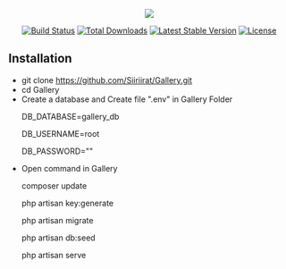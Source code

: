 <p align="center"><img src="https://laravel.com/assets/img/components/logo-laravel.svg"></p>

<p align="center">
<a href="https://travis-ci.org/laravel/framework"><img src="https://travis-ci.org/laravel/framework.svg" alt="Build Status"></a>
<a href="https://packagist.org/packages/laravel/framework"><img src="https://poser.pugx.org/laravel/framework/d/total.svg" alt="Total Downloads"></a>
<a href="https://packagist.org/packages/laravel/framework"><img src="https://poser.pugx.org/laravel/framework/v/stable.svg" alt="Latest Stable Version"></a>
<a href="https://packagist.org/packages/laravel/framework"><img src="https://poser.pugx.org/laravel/framework/license.svg" alt="License"></a>
</p>

## Installation

- git clone https://github.com/Siiriirat/Gallery.git
- cd Gallery
- Create a database and Create file ".env" in Gallery Folder
  <p>DB_DATABASE=gallery_db</p>
  <p>DB_USERNAME=root</p>
  <p>DB_PASSWORD=""</p>
- Open command in Gallery
  <p>composer update</p>
  <p>php artisan key:generate</p>
  <p>php artisan migrate</p>
  <p>php artisan db:seed</p>
  <p>php artisan serve</p>
